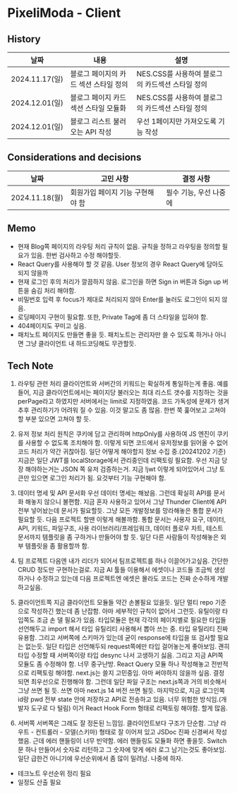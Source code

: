 # PixeliModa - Client

## History

| 날짜           | 내용                                  | 설명                                             |
| -------------- | ------------------------------------- | ------------------------------------------------ |
| 2024.11.17(일) | 블로그 페이지의 카드 섹션 스타일 정의 | NES.CSS를 사용하여 블로그의 카드섹션 스타일 정의 |
| 2024.12.01(일) | 블로그 페이지 카드 섹션 스타일 모듈화 | NES.CSS를 사용하여 블로그의 카드섹션 스타일 정의 |
| 2024.12.01(일) | 블로그 리스트 불러오는 API 작성       | 우선 1페이지만 가져오도록 기능 작성              |

## Considerations and decisions

| 날짜           | 고민 사항                        | 결정 사항              |
| -------------- | -------------------------------- | ---------------------- |
| 2024.11.18(월) | 회원가입 페이지 기능 구현해야 함 | 필수 기능, 우선 나중에 |

## Memo

- 현재 Blog쪽 페이지의 라우팅 처리 규칙이 없음. 규칙을 정하고 라우팅을 정의할 필요가 있음. 한번 검사하고 수정 해야할듯.
- React Query를 사용해야 할 것 같음. User 정보의 경우 React Query에 담아도 되지 않을까
- 현재 로그인 후의 처리가 깔끔하지 않음. 로그인을 하면 Sign in 버튼과 Sign up 버튼을 숨김 처리 해야함.
- 비밀번호 입력 후 focus가 제대로 처리되지 않아 Enter를 눌러도 로그인이 되지 않음.
- 로딩페이지 구현이 필요함. 또한, Private Tag에 좀 더 스타일을 입혀야 함.
- 404페이지도 꾸미고 싶음.
- 패치노트 페이지도 만들면 좋을 듯. 패치노트는 관리자만 쓸 수 있도록 하거나 아니면 그냥 클라이언트 내 하드코딩해도 무관할듯.

## Tech Note

1. 라우팅 관련 처리
   클라이언트와 서버간의 키워드는 확실하게 통일하는게 좋음. 예를 들어, 지금 클라이언트에서는 페이지당 불러오는 최대 리스트 갯수를 지칭하는 것을 perPage라고 하였지만 서버에서는 limit로 지정하였음. 코드 가독성에 문제가 생겨 추후 관리하기가 어려워 질 수 있음. 이것 말고도 좀 많음. 한번 쭉 훑어보고 고쳐야 할 부분 있으면 고쳐야 할 듯.

2. 유저 정보 처리
   원칙은 쿠키에 담고 관리하며 httpOnly를 사용하여 JS 엔진이 쿠키를 사용할 수 없도록 조치해야 함. 이렇게 되면 코드에서 유저정보를 읽어올 수 없어 코드 처리가 약간 귀찮아짐. 일단 어떻게 해야할지 정보 수집 중.(20241202 기준) 지금은 일단 JWT를 localStorage에서 관리중인데 리팩토링 필요함.
   우선 지금 당장 해야하는거는 JSON 쪽 유저 검증하는거. 지금 !jwt 이렇게 되어있어서 그냥 토큰만 있으면 로그인 처리가 됨. 요것부터 기능 구현해야 함.

3. 데이터 명세 및 API 문서화
   우선 데이터 명세는 해놨음. 그런데 확실히 API를 문서화 해놓지 않으니 불편함. 지금 혼자 사용하고 있어서 그냥 Thunder Client에 API 전부 넣어놨는데 문서가 필요할듯.
   그냥 모든 개발정보를 망라해놓은 통합 문서가 필요할 듯. 다음 프로젝트 할땐 이렇게 해볼까함. 통합 문서는 사용자 요구, 데이터, API, 키워드, 파일구조, 사용 라이브러리/프레임워크, 데이터 플로우 차트, 테스트 문서까지 템플릿을 좀 구하거나 만들어야 할 듯. 일단 다른 사람들이 작성해놓은 외부 템플릿을 좀 활용할까 함.

4. 팀 프로젝트
   다음엔 내가 리더가 되어서 팀프로젝트를 하나 이끌어가고싶음. 간단한 CRUD 정도만 구현하는걸로. 지금 AI 툴들 이용해서 에셋이나 코드들 조금씩 생성하거나 수정하고 있는데 다음 프로젝트엔 에셋은 몰라도 코드는 진짜 순수하게 개발하고싶음.

5. 클라이언트쪽
   지금 클라이언트 모듈들 약간 손볼필요 있을듯. 일단 멀티 repo 기준으로 작성하긴 했는데 좀 난잡함. 아마 세부적인 규칙이 없어서 그런듯. 유틸이랑 타입쪽도 조금 손 댈 필요가 있음. 타입모듈은 현재 각각의 페이지별로 필요한 타입들 선언해두고 import 해서 타입 유틸리티 사용해서 뽑아 쓰는 중. 타입 유틸리티 진짜 유용함.
   그리고 서버쪽에 스키마가 있는데 굳이 response에 타입을 또 검사할 필요는 없는듯. 일단 타입은 선언해두되 request쪽에만 타입 걸어놓는게 좋아보임. 괜히 타입 수정할 때 서버쪽이랑 타입 desync 나서 고생하기 싫음.
   그리고 지금 API쪽 모듈도 좀 수정해야 함. 너무 중구난방. React Query 모듈 하나 작성해놓고 전반적으로 리팩토링 해야함.
   next.js는 쓸지 고민중임. 아마 써야하지 않을까 싶음. 결정되면 최우선으로 진행해야 함. 그런데 일단 파일 구조는 next.js쪽과 거의 비슷해서 그냥 쓰면 될 듯. 쓰면 아마 next.js 14 버전 쓰면 될듯.
   마지막으로, 지금 로그인쪽 id랑 pwd 전부 state 안에 저장하고 API로 전송하고 있음. 너무 위험한 방식임.(개발자 도구로 다 털림) 이거 React Hook Form 형태로 리팩토링 해야함. 할게 많음.

6. 서버쪽
   서버쪽은 그래도 잘 정돈된 느낌임. 클라이언트보다 구조가 단순함. 그냥 라우트 - 컨트롤러 - 모델(스키마) 형태로 잘 이어져 있고 JSDoc 진짜 신경써서 작성했음. 근데 에러 핸들링이 너무 빈약함. 에러 핸들링도 모듈화 하면 좋을듯. Switch문 하나 만들어서 숫자로 리턴하고 그 숫자에 맞게 에러 로그 남기는것도 좋아보임. 일단 급한건 아니기에 우선순위에서 좀 많이 밀려남. 나중에 하자.

- 테크노트 우선순위 정리 필요
- 일정도 산출 필요
